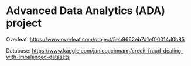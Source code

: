 # Advanced Data Analytics (ADA) project

Overleaf: https://www.overleaf.com/project/5eb9662eb7d1ef00014d0b85

Database: https://www.kaggle.com/janiobachmann/credit-fraud-dealing-with-imbalanced-datasets

